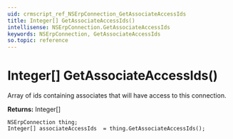 ```yaml
---
uid: crmscript_ref_NSErpConnection_GetAssociateAccessIds
title: Integer[] GetAssociateAccessIds()
intellisense: NSErpConnection.GetAssociateAccessIds
keywords: NSErpConnection, GetAssociateAccessIds
so.topic: reference
---
```


# Integer[] GetAssociateAccessIds()

Array of ids containing associates that will have access to this connection.

**Returns:** Integer[]

```crmscript
NSErpConnection thing;
Integer[] associateAccessIds  = thing.GetAssociateAccessIds();
```


